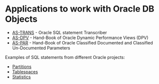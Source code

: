 Applications to work with Oracle DB Objects
===========================================

* [AS-TRANS](as_trans/README.md) - Oracle SQL statement Transcriber
* [AS-DPV](as_dpv/README.md) - Hand-Book of Oracle Dynamic Performance Views (DPV)
* [AS-PAR](as_par/README.md) - Hand-Book of Oracle Classified Documented and Classified Un-Documented Parameters

Examples of SQL statements from different Oracle projects:
* [Partitions](partitions/)
* [Tablespaces](tablespaces/)
* [Statistics](statistics/)
